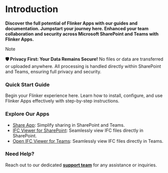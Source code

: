 # Introduction

**Discover the full potential of Flinker Apps with our guides and documentation. Jumpstart your journey here. Enhanced your team collaboration and security across Microsoft SharePoint and Teams with Flinker Apps.**

> [!NOTE]
> **🛡️ Privacy First: Your Data Remains Secure!**
> No files or data are transferred or uploaded anywhere. All processing is handled directly within SharePoint and Teams, ensuring full privacy and security.

### Quick Start Guide
Begin your Flinker experience here. Learn how to install, configure, and use Flinker Apps effectively with step-by-step instructions.

### Explore Our Apps
- [Share App](https://appsource.microsoft.com/de-de/product/office/WA200007197): Simplify sharing in SharePoint and Teams.
- [IFC Viewer for SharePoint](https://appsource.microsoft.com/de-de/product/office/wa200006238): Seamlessly view IFC files directly in SharePoint.
- [Open IFC Viewer for Teams](https://appsource.microsoft.com/de-de/product/office/WA200007412): Seamlessly view IFC files directly in Teams.


### Need Help?
Reach out to our dedicated **[support team](https://outlook.office365.com/book/SupportConsultingonlinemeeting@flinker.app/)** for any assistance or inquiries.

